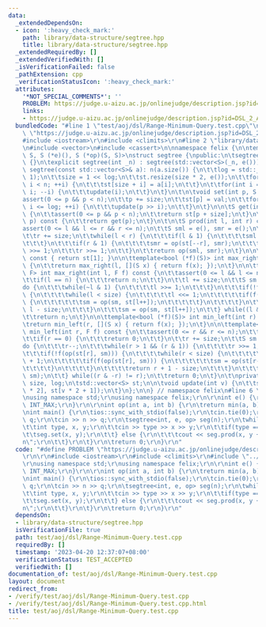 ```yaml
---
data:
  _extendedDependsOn:
  - icon: ':heavy_check_mark:'
    path: library/data-structure/segtree.hpp
    title: library/data-structure/segtree.hpp
  _extendedRequiredBy: []
  _extendedVerifiedWith: []
  _isVerificationFailed: false
  _pathExtension: cpp
  _verificationStatusIcon: ':heavy_check_mark:'
  attributes:
    '*NOT_SPECIAL_COMMENTS*': ''
    PROBLEM: https://judge.u-aizu.ac.jp/onlinejudge/description.jsp?id=DSL_2_A
    links:
    - https://judge.u-aizu.ac.jp/onlinejudge/description.jsp?id=DSL_2_A
  bundledCode: "#line 1 \"test/aoj/dsl/Range-Minimum-Query.test.cpp\"\n#define PROBLEM\
    \ \"https://judge.u-aizu.ac.jp/onlinejudge/description.jsp?id=DSL_2_A\"\r\n\r\n\
    #include <iostream>\r\n#include <climits>\r\n#line 2 \"library/data-structure/segtree.hpp\"\
    \n#include <vector>\n#include <cassert>\n\nnamespace felix {\n\ntemplate<class\
    \ S, S (*e)(), S (*op)(S, S)>\nstruct segtree {\npublic:\n\tsegtree() : segtree(0)\
    \ {}\n\texplicit segtree(int _n) : segtree(std::vector<S>(_n, e())) {}\n\texplicit\
    \ segtree(const std::vector<S>& a): n(a.size()) {\n\t\tlog = std::__lg(2 * n -\
    \ 1);\n\t\tsize = 1 << log;\n\t\tst.resize(size * 2, e());\n\t\tfor(int i = 0;\
    \ i < n; ++i) {\n\t\t\tst[size + i] = a[i];\n\t\t}\n\t\tfor(int i = size - 1;\
    \ i; --i) {\n\t\t\tupdate(i);\n\t\t}\n\t}\n\t\n\tvoid set(int p, S val) {\n\t\t\
    assert(0 <= p && p < n);\n\t\tp += size;\n\t\tst[p] = val;\n\t\tfor(int i = 1;\
    \ i <= log; ++i) {\n\t\t\tupdate(p >> i);\n\t\t}\n\t}\n\n\tS get(int p) const\
    \ {\n\t\tassert(0 <= p && p < n);\n\t\treturn st[p + size];\n\t}\n\n\tS operator[](int\
    \ p) const {\n\t\treturn get(p);\n\t}\n\t\n\tS prod(int l, int r) const {\n\t\t\
    assert(0 <= l && l <= r && r <= n);\n\t\tS sml = e(), smr = e();\n\t\tl += size;\n\
    \t\tr += size;\n\t\twhile(l < r) {\n\t\t\tif(l & 1) {\n\t\t\t\tsml = op(sml, st[l++]);\n\
    \t\t\t}\n\t\t\tif(r & 1) {\n\t\t\t\tsmr = op(st[--r], smr);\n\t\t\t}\n\t\t\tl\
    \ >>= 1;\n\t\t\tr >>= 1;\n\t\t}\n\t\treturn op(sml, smr);\n\t}\n\n\tS all_prod()\
    \ const { return st[1]; }\n\n\ttemplate<bool (*f)(S)> int max_right(int l) const\
    \ {\n\t\treturn max_right(l, [](S x) { return f(x); });\n\t}\n\n\ttemplate<class\
    \ F> int max_right(int l, F f) const {\n\t\tassert(0 <= l && l <= n);\n\t\tassert(f(e()));\n\
    \t\tif(l == n) {\n\t\t\treturn n;\n\t\t}\n\t\tl += size;\n\t\tS sm = e();\n\t\t\
    do {\n\t\t\twhile(~l & 1) {\n\t\t\t\tl >>= 1;\n\t\t\t}\n\t\t\tif(!f(op(sm, st[l])))\
    \ {\n\t\t\t\twhile(l < size) {\n\t\t\t\t\tl <<= 1;\n\t\t\t\t\tif(f(op(sm, st[l])))\
    \ {\n\t\t\t\t\t\tsm = op(sm, st[l++]);\n\t\t\t\t\t}\n\t\t\t\t}\n\t\t\t\treturn\
    \ l - size;\n\t\t\t}\n\t\t\tsm = op(sm, st[l++]);\n\t\t} while((l & -l) != l);\n\
    \t\treturn n;\n\t}\n\n\ttemplate<bool (*f)(S)> int min_left(int r) const {\n\t\
    \treturn min_left(r, [](S x) { return f(x); });\n\t}\n\n\ttemplate<class F> int\
    \ min_left(int r, F f) const {\n\t\tassert(0 <= r && r <= n);\n\t\tassert(f(e()));\n\
    \t\tif(r == 0) {\n\t\t\treturn 0;\n\t\t}\n\t\tr += size;\n\t\tS sm = e();\n\t\t\
    do {\n\t\t\tr--;\n\t\t\twhile(r > 1 && (r & 1)) {\n\t\t\t\tr >>= 1;\n\t\t\t}\n\
    \t\t\tif(!f(op(st[r], sm))) {\n\t\t\t\twhile(r < size) {\n\t\t\t\t\tr = r * 2\
    \ + 1;\n\t\t\t\t\tif(f(op(st[r], sm))) {\n\t\t\t\t\t\tsm = op(st[r--], sm);\n\t\
    \t\t\t\t}\n\t\t\t\t}\n\t\t\t\treturn r + 1 - size;\n\t\t\t}\n\t\t\tsm = op(st[r],\
    \ sm);\n\t\t} while((r & -r) != r);\n\t\treturn 0;\n\t}\n\t\nprivate:\n\tint n,\
    \ size, log;\n\tstd::vector<S> st;\n\n\tvoid update(int v) {\n\t\tst[v] = op(st[v\
    \ * 2], st[v * 2 + 1]);\n\t}\n};\n\n} // namespace felix\n#line 6 \"test/aoj/dsl/Range-Minimum-Query.test.cpp\"\
    \nusing namespace std;\r\nusing namespace felix;\r\n\r\nint e() {\r\n\treturn\
    \ INT_MAX;\r\n}\r\n\r\nint op(int a, int b) {\r\n\treturn min(a, b);\r\n}\r\n\r\
    \nint main() {\r\n\tios::sync_with_stdio(false);\r\n\tcin.tie(0);\r\n\tint n,\
    \ q;\r\n\tcin >> n >> q;\r\n\tsegtree<int, e, op> seg(n);\r\n\twhile(q--) {\r\n\
    \t\tint type, x, y;\r\n\t\tcin >> type >> x >> y;\r\n\t\tif(type == 0) {\r\n\t\
    \t\tseg.set(x, y);\r\n\t\t} else {\r\n\t\t\tcout << seg.prod(x, y + 1) << \"\\\
    n\";\r\n\t\t}\r\n\t}\r\n\treturn 0;\r\n}\r\n"
  code: "#define PROBLEM \"https://judge.u-aizu.ac.jp/onlinejudge/description.jsp?id=DSL_2_A\"\
    \r\n\r\n#include <iostream>\r\n#include <climits>\r\n#include \"../../../library/data-structure/segtree.hpp\"\
    \r\nusing namespace std;\r\nusing namespace felix;\r\n\r\nint e() {\r\n\treturn\
    \ INT_MAX;\r\n}\r\n\r\nint op(int a, int b) {\r\n\treturn min(a, b);\r\n}\r\n\r\
    \nint main() {\r\n\tios::sync_with_stdio(false);\r\n\tcin.tie(0);\r\n\tint n,\
    \ q;\r\n\tcin >> n >> q;\r\n\tsegtree<int, e, op> seg(n);\r\n\twhile(q--) {\r\n\
    \t\tint type, x, y;\r\n\t\tcin >> type >> x >> y;\r\n\t\tif(type == 0) {\r\n\t\
    \t\tseg.set(x, y);\r\n\t\t} else {\r\n\t\t\tcout << seg.prod(x, y + 1) << \"\\\
    n\";\r\n\t\t}\r\n\t}\r\n\treturn 0;\r\n}\r\n"
  dependsOn:
  - library/data-structure/segtree.hpp
  isVerificationFile: true
  path: test/aoj/dsl/Range-Minimum-Query.test.cpp
  requiredBy: []
  timestamp: '2023-04-20 12:37:07+08:00'
  verificationStatus: TEST_ACCEPTED
  verifiedWith: []
documentation_of: test/aoj/dsl/Range-Minimum-Query.test.cpp
layout: document
redirect_from:
- /verify/test/aoj/dsl/Range-Minimum-Query.test.cpp
- /verify/test/aoj/dsl/Range-Minimum-Query.test.cpp.html
title: test/aoj/dsl/Range-Minimum-Query.test.cpp
---
```

